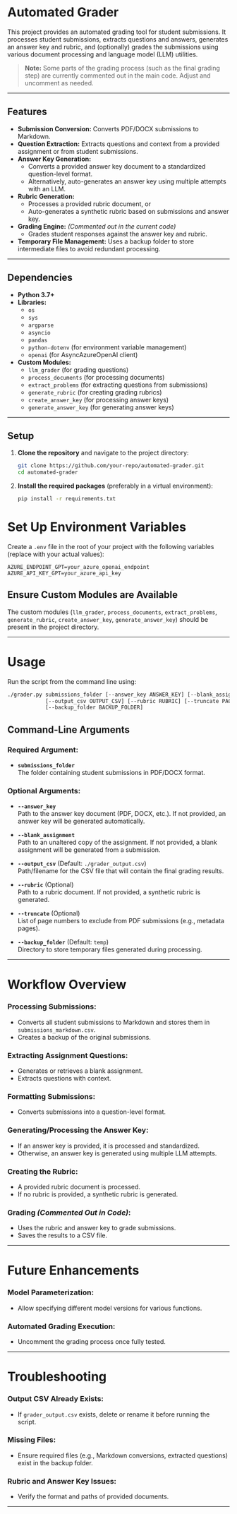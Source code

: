 # Automated Grader

This project provides an automated grading tool for student submissions. It processes student submissions, extracts questions and answers, generates an answer key and rubric, and (optionally) grades the submissions using various document processing and language model (LLM) utilities.

> **Note:** Some parts of the grading process (such as the final grading step) are currently commented out in the main code. Adjust and uncomment as needed.

---

## Features

- **Submission Conversion:** Converts PDF/DOCX submissions to Markdown.
- **Question Extraction:** Extracts questions and context from a provided assignment or from student submissions.
- **Answer Key Generation:**  
  - Converts a provided answer key document to a standardized question-level format.  
  - Alternatively, auto-generates an answer key using multiple attempts with an LLM.
- **Rubric Generation:**  
  - Processes a provided rubric document, or  
  - Auto-generates a synthetic rubric based on submissions and answer key.
- **Grading Engine:** *(Commented out in the current code)*  
  - Grades student responses against the answer key and rubric.
- **Temporary File Management:** Uses a backup folder to store intermediate files to avoid redundant processing.

---

## Dependencies

- **Python 3.7+**
- **Libraries:**
  - `os`
  - `sys`
  - `argparse`
  - `asyncio`
  - `pandas`
  - `python-dotenv` (for environment variable management)
  - `openai` (for AsyncAzureOpenAI client)
- **Custom Modules:**  
  - `llm_grader` (for grading questions)
  - `process_documents` (for processing documents)
  - `extract_problems` (for extracting questions from submissions)
  - `generate_rubric` (for creating grading rubrics)
  - `create_answer_key` (for processing answer keys)
  - `generate_answer_key` (for generating answer keys)

---

## Setup

1. **Clone the repository** and navigate to the project directory:

   ```bash
   git clone https://github.com/your-repo/automated-grader.git
   cd automated-grader
   ```
2. **Install the required packages** (preferably in a virtual environment):
    ```bash
    pip install -r requirements.txt
    ```

# Set Up Environment Variables

Create a `.env` file in the root of your project with the following variables (replace with your actual values):

```
AZURE_ENDPOINT_GPT=your_azure_openai_endpoint
AZURE_API_KEY_GPT=your_azure_api_key
```

## Ensure Custom Modules are Available

The custom modules (`llm_grader`, `process_documents`, `extract_problems`, `generate_rubric`, `create_answer_key`, `generate_answer_key`) should be present in the project directory.

---

# Usage

Run the script from the command line using:

```sh
./grader.py submissions_folder [--answer_key ANSWER_KEY] [--blank_assignment BLANK_ASSIGNMENT]
            [--output_csv OUTPUT_CSV] [--rubric RUBRIC] [--truncate PAGES [PAGES ...]]
            [--backup_folder BACKUP_FOLDER]
```

## Command-Line Arguments

### Required Argument:

- **`submissions_folder`**  
  The folder containing student submissions in PDF/DOCX format.

### Optional Arguments:

- **`--answer_key`**  
  Path to the answer key document (PDF, DOCX, etc.). If not provided, an answer key will be generated automatically.

- **`--blank_assignment`**  
  Path to an unaltered copy of the assignment. If not provided, a blank assignment will be generated from a submission.

- **`--output_csv`** (Default: `./grader_output.csv`)  
  Path/filename for the CSV file that will contain the final grading results.

- **`--rubric`** (Optional)  
  Path to a rubric document. If not provided, a synthetic rubric is generated.

- **`--truncate`** (Optional)  
  List of page numbers to exclude from PDF submissions (e.g., metadata pages).

- **`--backup_folder`** (Default: `temp`)  
  Directory to store temporary files generated during processing.

---

# Workflow Overview

### Processing Submissions:
- Converts all student submissions to Markdown and stores them in `submissions_markdown.csv`.
- Creates a backup of the original submissions.

### Extracting Assignment Questions:
- Generates or retrieves a blank assignment.
- Extracts questions with context.

### Formatting Submissions:
- Converts submissions into a question-level format.

### Generating/Processing the Answer Key:
- If an answer key is provided, it is processed and standardized.
- Otherwise, an answer key is generated using multiple LLM attempts.

### Creating the Rubric:
- A provided rubric document is processed.
- If no rubric is provided, a synthetic rubric is generated.

### Grading *(Commented Out in Code)*:
- Uses the rubric and answer key to grade submissions.
- Saves the results to a CSV file.

---

# Future Enhancements

### Model Parameterization:
- Allow specifying different model versions for various functions.

### Automated Grading Execution:
- Uncomment the grading process once fully tested.

---

# Troubleshooting

### Output CSV Already Exists:
- If `grader_output.csv` exists, delete or rename it before running the script.

### Missing Files:
- Ensure required files (e.g., Markdown conversions, extracted questions) exist in the backup folder.

### Rubric and Answer Key Issues:
- Verify the format and paths of provided documents.

---
